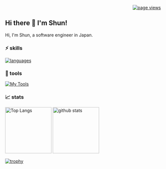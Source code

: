 <p align="right">
  <a href="https://github.com/os-hun/os-hun">
    <img src="https://komarev.com/ghpvc/?username=os-hun" alt="page views" />
  </a>
</p>

## Hi there 👋 I'm Shun!

Hi, I'm Shun, a software engineer in Japan.

### ⚡️ skills

[![languages](https://skillicons.dev/icons?i=bun,ts,js,nodejs,react,nextjs,remix,nestjs,graphql,prisma,ruby,rails,php,laravel,go,sqlite,mysql,postgres,firebase,docker,vite,vitest,gcp,cloudflare,vercel&perline=9&theme=light)](https://skillicons.dev)

### 🔧 tools
[![My Tools](https://skillicons.dev/icons?i=vscode,figma,discord,notion&theme=light)](https://skillicons.dev)

### 📈 stats
<p align="left"> 
  <img alt="Top Langs" height="150px" src="https://github-readme-stats.vercel.app/api/top-langs/?username=os-hun&layout=compact&count_private=true&show_icons=true" />
  <img alt="github stats" height="150px" src="https://github-readme-stats.vercel.app/api?username=os-hun&count_private=true&show_icons=true" />
</p>

[![trophy](https://github-profile-trophy.vercel.app/?username=os-hun&column=7
)](https://github.com/ryo-ma/github-profile-trophy)
